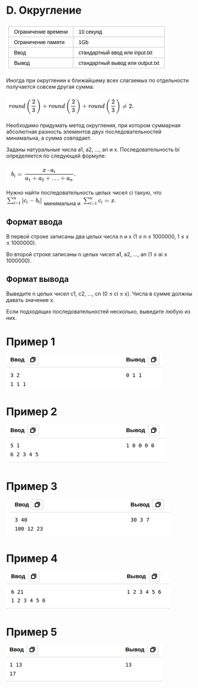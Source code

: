 # D. Округление

![img.png](img.png)

Иногда при округлении к ближайшему всех слагаемых по отдельности получается совсем другая сумма: 

![img_1.png](img_1.png)

Необходимо придумать метод округления, при котором суммарная абсолютная разность элементов двух последовательностей минимальна, а сумма совпадает.


Заданы натуральные числа a1, a2, …, an и x. Последовательность bi определяется по следующей формуле: 

![img_2.png](img_2.png)

Нужно найти последовательность целых чисел ci такую, что ![img_3.png](img_3.png) минимальна и ![img_4.png](img_4.png)

## Формат ввода

В первой строке записаны два целых числа n и x (1 ≤ n ≤ 1000000, 1 ≤ x ≤ 1000000).

Во второй строке записаны n целых чисел a1, a2, …, an (1 ≤ ai ≤ 1000000).

## Формат вывода

Выведите n целых чисел c1, c2, …, cn (0 ≤ ci ≤ x). Числа в сумме должны давать значение x.

Если подходящих последовательностей несколько, выведите любую из них. 

# Пример 1
![img_5.png](img_5.png)

# Пример 2
![img_6.png](img_6.png)

# Пример 3
![img_7.png](img_7.png)

# Пример 4
![img_8.png](img_8.png)

# Пример 5
![img_9.png](img_9.png)
